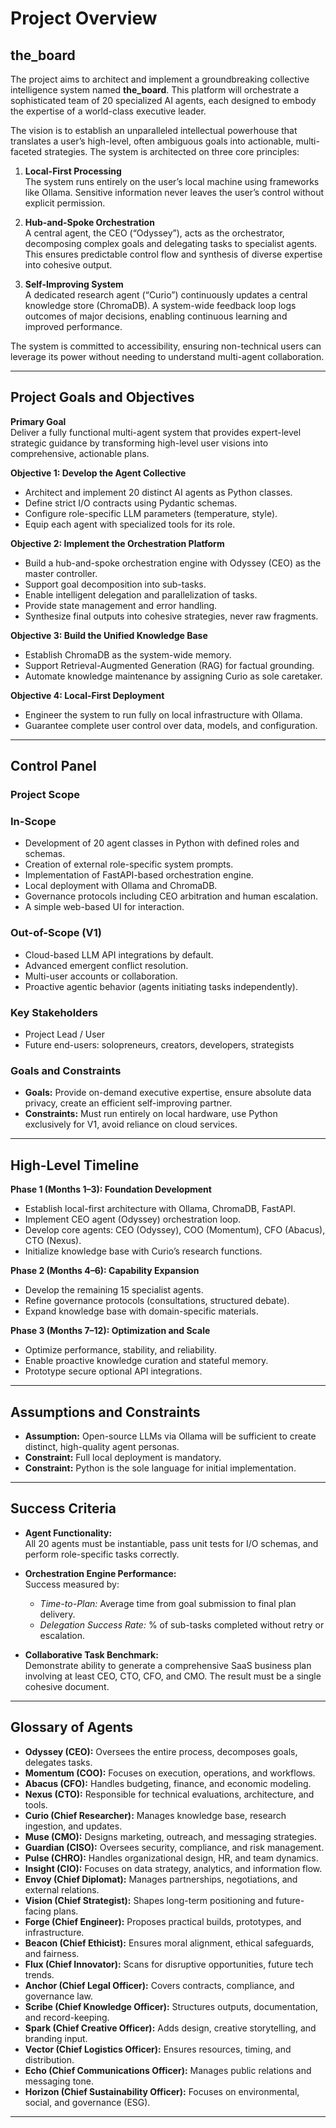 # Project Overview

## the_board

The project aims to architect and implement a groundbreaking collective intelligence system named **the_board**. This platform will orchestrate a sophisticated team of 20 specialized AI agents, each designed to embody the expertise of a world-class executive leader.

The vision is to establish an unparalleled intellectual powerhouse that translates a user’s high-level, often ambiguous goals into actionable, multi-faceted strategies. The system is architected on three core principles:

1. **Local-First Processing**  
   The system runs entirely on the user’s local machine using frameworks like Ollama. Sensitive information never leaves the user’s control without explicit permission.

2. **Hub-and-Spoke Orchestration**  
   A central agent, the CEO (“Odyssey”), acts as the orchestrator, decomposing complex goals and delegating tasks to specialist agents. This ensures predictable control flow and synthesis of diverse expertise into cohesive output.

3. **Self-Improving System**  
   A dedicated research agent (“Curio”) continuously updates a central knowledge store (ChromaDB). A system-wide feedback loop logs outcomes of major decisions, enabling continuous learning and improved performance.

The system is committed to accessibility, ensuring non-technical users can leverage its power without needing to understand multi-agent collaboration.

---

## Project Goals and Objectives

**Primary Goal**  
Deliver a fully functional multi-agent system that provides expert-level strategic guidance by transforming high-level user visions into comprehensive, actionable plans.

**Objective 1: Develop the Agent Collective**  

- Architect and implement 20 distinct AI agents as Python classes.  
- Define strict I/O contracts using Pydantic schemas.  
- Configure role-specific LLM parameters (temperature, style).  
- Equip each agent with specialized tools for its role.

**Objective 2: Implement the Orchestration Platform**  

- Build a hub-and-spoke orchestration engine with Odyssey (CEO) as the master controller.  
- Support goal decomposition into sub-tasks.  
- Enable intelligent delegation and parallelization of tasks.  
- Provide state management and error handling.  
- Synthesize final outputs into cohesive strategies, never raw fragments.

**Objective 3: Build the Unified Knowledge Base**  

- Establish ChromaDB as the system-wide memory.  
- Support Retrieval-Augmented Generation (RAG) for factual grounding.  
- Automate knowledge maintenance by assigning Curio as sole caretaker.

**Objective 4: Local-First Deployment**  

- Engineer the system to run fully on local infrastructure with Ollama.  
- Guarantee complete user control over data, models, and configuration.  

---

## Control Panel

### Project Scope

### In-Scope

- Development of 20 agent classes in Python with defined roles and schemas.  
- Creation of external role-specific system prompts.  
- Implementation of FastAPI-based orchestration engine.  
- Local deployment with Ollama and ChromaDB.  
- Governance protocols including CEO arbitration and human escalation.  
- A simple web-based UI for interaction.  

### Out-of-Scope (V1)

- Cloud-based LLM API integrations by default.  
- Advanced emergent conflict resolution.  
- Multi-user accounts or collaboration.  
- Proactive agentic behavior (agents initiating tasks independently).  

### Key Stakeholders

- Project Lead / User  
- Future end-users: solopreneurs, creators, developers, strategists  

### Goals and Constraints

- **Goals:** Provide on-demand executive expertise, ensure absolute data privacy, create an efficient self-improving partner.  
- **Constraints:** Must run entirely on local hardware, use Python exclusively for V1, avoid reliance on cloud services.  

---

## High-Level Timeline

**Phase 1 (Months 1–3): Foundation Development**  

- Establish local-first architecture with Ollama, ChromaDB, FastAPI.  
- Implement CEO agent (Odyssey) orchestration loop.  
- Develop core agents: CEO (Odyssey), COO (Momentum), CFO (Abacus), CTO (Nexus).  
- Initialize knowledge base with Curio’s research functions.  

**Phase 2 (Months 4–6): Capability Expansion**  

- Develop the remaining 15 specialist agents.  
- Refine governance protocols (consultations, structured debate).  
- Expand knowledge base with domain-specific materials.  

**Phase 3 (Months 7–12): Optimization and Scale**  

- Optimize performance, stability, and reliability.  
- Enable proactive knowledge curation and stateful memory.  
- Prototype secure optional API integrations.  

---

## Assumptions and Constraints

- **Assumption:** Open-source LLMs via Ollama will be sufficient to create distinct, high-quality agent personas.  
- **Constraint:** Full local deployment is mandatory.  
- **Constraint:** Python is the sole language for initial implementation.  

---

## Success Criteria

- **Agent Functionality:**  
  All 20 agents must be instantiable, pass unit tests for I/O schemas, and perform role-specific tasks correctly.

- **Orchestration Engine Performance:**  
  Success measured by:  
  - *Time-to-Plan:* Average time from goal submission to final plan delivery.  
  - *Delegation Success Rate:* % of sub-tasks completed without retry or escalation.  

- **Collaborative Task Benchmark:**  
  Demonstrate ability to generate a comprehensive SaaS business plan involving at least CEO, CTO, CFO, and CMO. The result must be a single cohesive document.

---

## Glossary of Agents

- **Odyssey (CEO):** Oversees the entire process, decomposes goals, delegates tasks.  
- **Momentum (COO):** Focuses on execution, operations, and workflows.  
- **Abacus (CFO):** Handles budgeting, finance, and economic modeling.  
- **Nexus (CTO):** Responsible for technical evaluations, architecture, and tools.  
- **Curio (Chief Researcher):** Manages knowledge base, research ingestion, and updates.  
- **Muse (CMO):** Designs marketing, outreach, and messaging strategies.  
- **Guardian (CISO):** Oversees security, compliance, and risk management.  
- **Pulse (CHRO):** Handles organizational design, HR, and team dynamics.  
- **Insight (CIO):** Focuses on data strategy, analytics, and information flow.  
- **Envoy (Chief Diplomat):** Manages partnerships, negotiations, and external relations.  
- **Vision (Chief Strategist):** Shapes long-term positioning and future-facing plans.  
- **Forge (Chief Engineer):** Proposes practical builds, prototypes, and infrastructure.  
- **Beacon (Chief Ethicist):** Ensures moral alignment, ethical safeguards, and fairness.  
- **Flux (Chief Innovator):** Scans for disruptive opportunities, future tech trends.  
- **Anchor (Chief Legal Officer):** Covers contracts, compliance, and governance law.  
- **Scribe (Chief Knowledge Officer):** Structures outputs, documentation, and record-keeping.  
- **Spark (Chief Creative Officer):** Adds design, creative storytelling, and branding input.  
- **Vector (Chief Logistics Officer):** Ensures resources, timing, and distribution.  
- **Echo (Chief Communications Officer):** Manages public relations and messaging tone.  
- **Horizon (Chief Sustainability Officer):** Focuses on environmental, social, and governance (ESG).  

---
